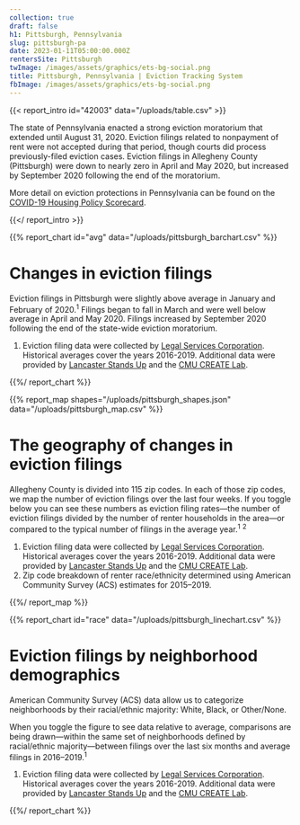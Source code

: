 ```yaml
---
collection: true
draft: false
h1: Pittsburgh, Pennsylvania
slug: pittsburgh-pa
date: 2023-01-11T05:00:00.000Z
rentersSite: Pittsburgh
twImage: /images/assets/graphics/ets-bg-social.png
title: Pittsburgh, Pennsylvania | Eviction Tracking System
fbImage: /images/assets/graphics/ets-bg-social.png
---
```

{{< report_intro id="42003" data="/uploads/table.csv" >}}

The state of Pennsylvania enacted a strong eviction moratorium that extended until August 31, 2020. Eviction filings related to nonpayment of rent were not accepted during that period, though courts did process previously-filed eviction cases. Eviction filings in Allegheny County (Pittsburgh) were down to nearly zero in April and May 2020, but increased by September 2020 following the end of the moratorium. 

More detail on eviction protections in Pennsylvania can be found on the [COVID-19 Housing Policy Scorecard](https://evictionlab.org/covid-policy-scorecard/pa/).

{{</ report_intro >}}


{{% report_chart id="avg" data="/uploads/pittsburgh_barchart.csv" %}}

# Changes in eviction filings

Eviction filings in Pittsburgh were slightly above average in January and February of 2020.<sup>1</sup> Filings began to fall in March and were well below average in April and May 2020. Filings increased by September 2020 following the end of the state-wide eviction moratorium. 

1. Eviction filing data were collected by [Legal Services Corporation](https://www.lsc.gov/). Historical averages cover the years 2016-2019. Additional data were provided by [Lancaster Stands Up](https://lancasterstandsup.org/) and the [CMU CREATE Lab](https://docs.google.com/presentation/d/1Dtzm3l7ylTzU9Aj9H94EWBfxb79o8CRWb5t8-vVY9kU/edit#slide=id.p).

{{%/ report_chart %}}



{{% report_map shapes="/uploads/pittsburgh_shapes.json" data="/uploads/pittsburgh_map.csv" %}}

# The geography of changes in eviction filings

Allegheny County is divided into 115 zip codes. In each of those zip codes, we map the number of eviction filings over the last four weeks. If you toggle below you can see these numbers as eviction filing rates—the number of eviction filings divided by the number of renter households in the area—or compared to the typical number of filings in the average year.<sup>1</sup> <sup>2</sup>

1. Eviction filing data were collected by [Legal Services Corporation](https://www.lsc.gov/). Historical averages cover the years 2016-2019. Additional data were provided by [Lancaster Stands Up](https://lancasterstandsup.org/) and the [CMU CREATE Lab](https://docs.google.com/presentation/d/1Dtzm3l7ylTzU9Aj9H94EWBfxb79o8CRWb5t8-vVY9kU/edit#slide=id.p).
2. Zip code breakdown of renter race/ethnicity determined using American Community Survey (ACS) estimates for 2015–2019.

{{%/ report_map %}}



{{% report_chart id="race" data="/uploads/pittsburgh_linechart.csv" %}}

# Eviction filings by neighborhood demographics

American Community Survey (ACS) data allow us to categorize neighborhoods by their racial/ethnic majority: White, Black, or Other/None. 

When you toggle the figure to see data relative to average, comparisons are being drawn—within the same set of neighborhoods defined by racial/ethnic majority—between filings over the last six months and average filings in 2016–2019.<sup>1</sup> 

1. Eviction filing data were collected by [Legal Services Corporation](https://www.lsc.gov/). Historical averages cover the years 2016-2019. Additional data were provided by [Lancaster Stands Up](https://lancasterstandsup.org/) and the [CMU CREATE Lab](https://docs.google.com/presentation/d/1Dtzm3l7ylTzU9Aj9H94EWBfxb79o8CRWb5t8-vVY9kU/edit#slide=id.p).

{{%/ report_chart %}}
